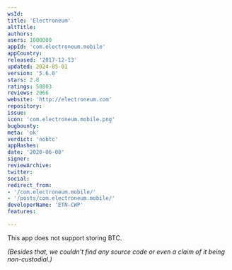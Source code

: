 ```yaml
---
wsId: 
title: 'Electroneum'
altTitle: 
authors: 
users: 1000000
appId: 'com.electroneum.mobile'
appCountry: 
released: '2017-12-13'
updated: 2024-05-01
version: '5.6.0'
stars: 2.8
ratings: 58803
reviews: 2066
website: 'http://electroneum.com'
repository: 
issue: 
icon: 'com.electroneum.mobile.png'
bugbounty: 
meta: 'ok'
verdict: 'nobtc'
appHashes: 
date: '2020-06-08'
signer: 
reviewArchive: 
twitter: 
social: 
redirect_from:
- '/com.electroneum.mobile/'
- '/posts/com.electroneum.mobile/'
developerName: 'ETN-CWP'
features: 

---
```


This app does not support storing BTC.

*(Besides that, we couldn't find any source code or even a claim of it being
non-custodial.)*
